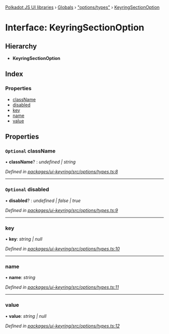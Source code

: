 [Polkadot JS UI libraries](../README.md) › [Globals](../globals.md) › ["options/types"](../modules/_options_types_.md) › [KeyringSectionOption](_options_types_.keyringsectionoption.md)

# Interface: KeyringSectionOption

## Hierarchy

* **KeyringSectionOption**

## Index

### Properties

* [className](_options_types_.keyringsectionoption.md#optional-classname)
* [disabled](_options_types_.keyringsectionoption.md#optional-disabled)
* [key](_options_types_.keyringsectionoption.md#key)
* [name](_options_types_.keyringsectionoption.md#name)
* [value](_options_types_.keyringsectionoption.md#value)

## Properties

### `Optional` className

• **className**? : *undefined | string*

*Defined in [packages/ui-keyring/src/options/types.ts:8](https://github.com/polkadot-js/ui/blob/7c39f68a/packages/ui-keyring/src/options/types.ts#L8)*

___

### `Optional` disabled

• **disabled**? : *undefined | false | true*

*Defined in [packages/ui-keyring/src/options/types.ts:9](https://github.com/polkadot-js/ui/blob/7c39f68a/packages/ui-keyring/src/options/types.ts#L9)*

___

###  key

• **key**: *string | null*

*Defined in [packages/ui-keyring/src/options/types.ts:10](https://github.com/polkadot-js/ui/blob/7c39f68a/packages/ui-keyring/src/options/types.ts#L10)*

___

###  name

• **name**: *string*

*Defined in [packages/ui-keyring/src/options/types.ts:11](https://github.com/polkadot-js/ui/blob/7c39f68a/packages/ui-keyring/src/options/types.ts#L11)*

___

###  value

• **value**: *string | null*

*Defined in [packages/ui-keyring/src/options/types.ts:12](https://github.com/polkadot-js/ui/blob/7c39f68a/packages/ui-keyring/src/options/types.ts#L12)*
